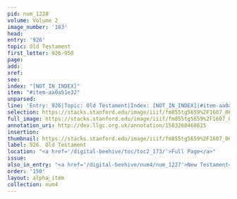 ```yaml
---
pid: num_1228
volume: Volume 2
image_number: '183'
head: 
entry: '926'
topic: Old Testament
first_letter: 926-950
page: 
add: 
xref: 
see: 
index: "[NOT_IN_INDEX]"
item: "#item-aa0a51e32"
unparsed: 
line: 'Entry: 926|Topic: Old Testament|Index: [NOT_IN_INDEX]|#item-aa0a51e32'
selection: https://stacks.stanford.edu/image/iiif/fm855tg5659%2F1607_0650/355,708,2845,554/full/0/default.jpg
full_image: https://stacks.stanford.edu/image/iiif/fm855tg5659%2F1607_0650/full/full/0/default.jpg
annotation_uri: http://dev.llgc.org.uk/annotation/1583260468625
insertion: 
thumbnail: https://stacks.stanford.edu/image/iiif/fm855tg5659%2F1607_0650/355,708,600,180/250,/0/default.jpg
label: 926. Old Testament
location: "<a href='/digital-beehive/toc/toc2_173/'>Full Page</a>"
issue: 
also_in_entry: "<a href='/digital-beehive/num4/num_1227'>New Testament</a>"
order: '150'
layout: alpha_item
collection: num4
---
```

